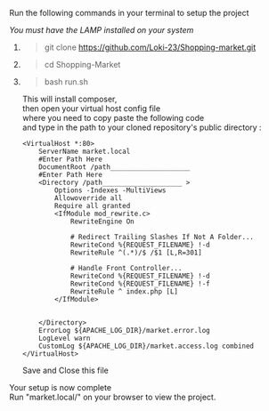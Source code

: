 Run the following commands in your terminal to setup the project

_You must have the LAMP installed on your system_

1.  >git clone https://github.com/Loki-23/Shopping-market.git
2.  >cd Shopping-Market
3.  >bash run.sh

    This will install composer,<br>
    then open your virtual host config file<br>
    where you need to copy paste the following code<br>
    and type in the path to your cloned repository's public directory :
        
        <VirtualHost *:80>
            ServerName market.local
            #Enter Path Here
            DocumentRoot /path____________________      
            #Enter Path Here
            <Directory /path____________________ >     
                Options -Indexes -MultiViews
                Allowoverride all
                Require all granted
                <IfModule mod_rewrite.c>
                    RewriteEngine On

                    # Redirect Trailing Slashes If Not A Folder...
                    RewriteCond %{REQUEST_FILENAME} !-d
                    RewriteRule ^(.*)/$ /$1 [L,R=301]

                    # Handle Front Controller...
                    RewriteCond %{REQUEST_FILENAME} !-d
                    RewriteCond %{REQUEST_FILENAME} !-f
                    RewriteRule ^ index.php [L]
                </IfModule>


            </Directory>
            ErrorLog ${APACHE_LOG_DIR}/market.error.log
            LogLevel warn
            CustomLog ${APACHE_LOG_DIR}/market.access.log combined
        </VirtualHost>

    Save and Close this file<br>

Your setup is now complete<br>
Run "market.local/" on your browser to view the project.
